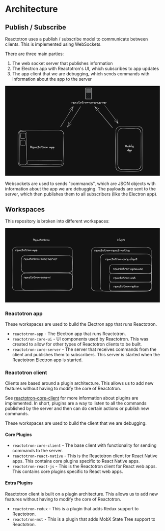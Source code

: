 # Architecture

## Publish / Subscribe

Reactotron uses a publish / subscribe model to communicate between clients. This is implemented using WebSockets.

There are three main parties:

1. The web socket server that publishes information
2. The Electron app with Reactotron's UI, which subscribes to app updates
3. The app client that we are debugging, which sends commands with information about the app to the server

<img src="./images/architecture-app-mobile-diagram.png" alt="Diagram of the Reactotron Electron app, reactotron-core-server, and the app client" />

Websockets are used to sends "commands", which are JSON objects with information about the app we are debugging. The payloads are sent to the server, which then publishes them to all subscribers (like the Electron app).

## Workspaces

This repository is broken into different workspaces:

<img src="./images/architecture-workspace-chart.png" alt="Diagram of the Reactotron electron app and client, and which workspaces they correspond to." />

### Reactotron app

These workspaces are used to build the Electron app that runs Reactotron.

- `reactotron-app` - The Electron app that runs Reactotron.
- `reactotron-core-ui` - UI components used by Reactotron. This was created to allow for other types of Reactotron clients to be built.
- `reactotron-core-server` - The server that receives commands from the client and publishes them to subscribers. This server is started when the Reactotron Electron app is started.

### Reactotron client

Clients are based around a plugin architecture. This allows us to add new features without having to modify the core of Reactotron.

See [reactotron-core-client](https://github.com/infinitered/reactotron/tree/main/lib/reactotron-core-client) for more information about plugins are implemented. In short, plugins are a way to listen to all the commands published by the server and then can do certain actions or publish new commands.

These workspaces are used to build the client that we are debugging.

#### Core Plugins

- `reactotron-core-client` - The base client with functionality for sending commands to the server.
- `reactotron-react-native` - This is the Reactotron client for React Native apps. This contains core plugins specific to React Native apps.
- `reactotron-react-js` - This is the Reactotron client for React web apps. This contains core plugins specific to React web apps.

#### Extra Plugins

Reactotron client is built on a plugin architecture. This allows us to add new features without having to modify the core of Reactotron.

- `reactotron-redux` - This is a plugin that adds Redux support to Reactotron.
- `reactotron-mst` - This is a plugin that adds MobX State Tree support to Reactotron.
